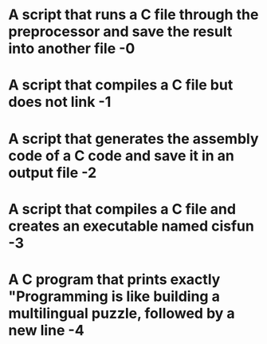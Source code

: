 # A script that runs a C file through the preprocessor and save the result into another file -0

# A script that compiles a C file but does not link -1

# A script that generates the assembly code of a C code and save it in an output file -2

# A script that compiles a C file and creates an executable named cisfun -3

# A C program that prints exactly "Programming is like building a multilingual puzzle, followed by a new line -4
